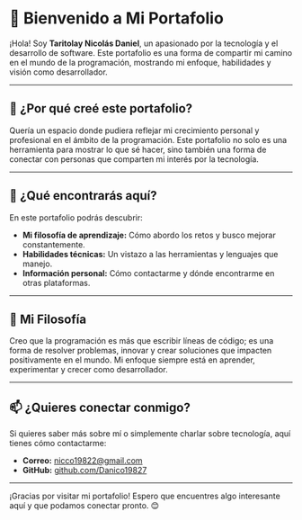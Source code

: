 # 🌟 Bienvenido a Mi Portafolio

¡Hola! Soy **Taritolay Nicolás Daniel**, un apasionado por la tecnología y el desarrollo de software. Este portafolio es una forma de compartir mi camino en el mundo de la programación, mostrando mi enfoque, habilidades y visión como desarrollador.

---

## 🎯 ¿Por qué creé este portafolio?

Quería un espacio donde pudiera reflejar mi crecimiento personal y profesional en el ámbito de la programación. Este portafolio no solo es una herramienta para mostrar lo que sé hacer, sino también una forma de conectar con personas que comparten mi interés por la tecnología.

---

## 📝 ¿Qué encontrarás aquí?

En este portafolio podrás descubrir:

- **Mi filosofía de aprendizaje:** Cómo abordo los retos y busco mejorar constantemente.
- **Habilidades técnicas:** Un vistazo a las herramientas y lenguajes que manejo.
- **Información personal:** Cómo contactarme y dónde encontrarme en otras plataformas.

---

## 🚀 Mi Filosofía

Creo que la programación es más que escribir líneas de código; es una forma de resolver problemas, innovar y crear soluciones que impacten positivamente en el mundo. Mi enfoque siempre está en aprender, experimentar y crecer como desarrollador.

---

## 📫 ¿Quieres conectar conmigo?

Si quieres saber más sobre mí o simplemente charlar sobre tecnología, aquí tienes cómo contactarme:

- **Correo:** [nicco19822@gmail.com](mailto:nicco19822@example.com)
- **GitHub:** [github.com/Danico19827](https://github.com/Danico19827)

---

¡Gracias por visitar mi portafolio! Espero que encuentres algo interesante aquí y que podamos conectar pronto. 😊